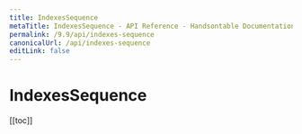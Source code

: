 ```yaml
---
title: IndexesSequence
metaTitle: IndexesSequence - API Reference - Handsontable Documentation
permalink: /9.9/api/indexes-sequence
canonicalUrl: /api/indexes-sequence
editLink: false
---
```


# IndexesSequence

[[toc]]
